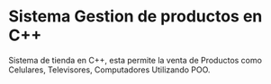 # Sistema Gestion de productos en C++
Sistema de tienda en C++, esta permite la venta de Productos como Celulares, Televisores, Computadores Utilizando POO. 